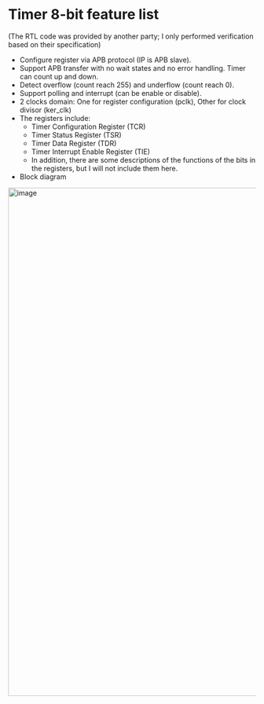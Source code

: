 # Timer 8-bit feature list 
(The RTL code was provided by another party; I only performed verification based on their specification)
- Configure register via APB protocol (IP is APB slave).
- Support APB transfer with no wait states and no error handling. Timer can count up and down.
- Detect overflow (count reach 255) and underflow (count reach 0).
- Support polling and interrupt (can be enable or disable).
- 2 clocks domain: One for register configuration (pclk), Other for clock divisor (ker_clk)
- The registers include:
  -  Timer Configuration Register (TCR)
  -  Timer Status Register (TSR)
  -  Timer Data Register (TDR)
  -  Timer Interrupt Enable Register (TIE)
  -   In addition, there are some descriptions of the functions of the bits in the registers, but I will not include them here.
- Block diagram
<img width="1497" height="1035" alt="image" src="https://github.com/user-attachments/assets/7b1ee344-08e6-4edb-9c4c-721d2157ed4a" />


